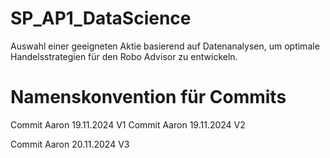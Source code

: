 # SP_AP1_DataScience
Auswahl einer geeigneten Aktie basierend auf Datenanalysen, um optimale Handelsstrategien für den Robo Advisor zu entwickeln.

# Namenskonvention für Commits

Commit Aaron 19.11.2024 V1
Commit Aaron 19.11.2024 V2

Commit Aaron 20.11.2024 V3
